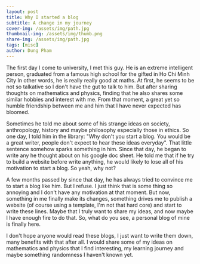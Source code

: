 ```yaml
---
layout: post
title: Why I started a blog
subtitle: A change in my journey
cover-img: /assets/img/path.jpg
thumbnail-img: /assets/img/thumb.png
share-img: /assets/img/path.jpg
tags: [misc]
author: Dung Pham
---
```


The first day I come to university, I met this guy. He is an extreme intelligent person, graduated from a famous high school for the gifted in Ho Chi Minh City In other words, he is really really good at maths. At first, he seems to be not so talkative so I don't have the gut to talk to him. But after sharing thoughts on mathematics and physics, finding that he also shares some similar hobbies and interest with me. From that moment, a great yet so humble friendship between me and him that I have never expected has bloomed.

Sometimes he told me about some of his strange ideas on society, anthropology, history and maybe philosophy especially those in ethics. So one day, I told him in the library: "Why don't you start a blog. You would be a great writer, people don't expect to hear these ideas everyday". That little sentence somehow sparks something in him. Since that day, he began to write any he thought about on his google doc sheet. He told me that if he try to build a website before write anything, he would likely to lose all of his motivation to start a blog. So yeah, why not? 

A few months passed by since that day, he has always tried to convince me to start a blog like him. But I refuse. I just think that is some thing so annoying and I don't have any motivation at that moment. But now, something in me finally make its changes, something drives me to publish a website (of course using a template, I'm not that hard core) and start to write these lines. Maybe that I truly want to share my ideas, and now maybe I have enough fire to do that. So, what do you see, a personal blog of mine is finally here.

I don't hope anyone would read these blogs, I just want to write them down, many benefits with that after all. I would share some of my ideas on mathematics and physics that I find interesting, my learning journey and maybe something randomness I haven't known yet.

